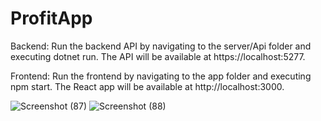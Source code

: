 # ProfitApp

Backend:
Run the backend API by navigating to the server/Api folder and executing dotnet run.
The API will be available at https://localhost:5277.

Frontend:
Run the frontend by navigating to the app folder and executing npm start.
The React app will be available at http://localhost:3000.

![Screenshot (87)](https://github.com/nhnujhat/ProfitApp/assets/55582093/78cb818d-bf6d-477b-8a8d-389689f01d7f)
![Screenshot (88)](https://github.com/nhnujhat/ProfitApp/assets/55582093/213db372-8900-4c16-8da8-65a4ae3a4fb7)

